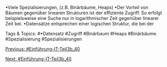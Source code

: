 •Viele Spezialisierungen, (z.B. Binärbäume, Heaps)
•Der Vorteil von Bäumen gegenüber linearen Strukturen ist der effiziente 
Zugriff. So erfolgt beispielsweise eine Suche nur in logarithmischer Zeit 
gegenüber linearer Zeit bei. 
•Datensätze entsprechen einer logischen Struktur, die bei der 

   Tags & Topics:
   #•Datensatz
   #Zugriff
   #Binärbaum
   #Heaps
   #Binärbäume
   #Spezialisierung
   #Spezialisierungen

[Previous: #Einführung-IT-Teil3b_40](Einführung-IT-Teil3b_40.md)

[Next: #Einführung-IT-Teil3b_40](Einführung-IT-Teil3b_40.md)